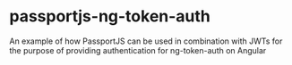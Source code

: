 # passportjs-ng-token-auth
An example of how PassportJS can be used in combination with JWTs for the purpose of providing authentication for ng-token-auth on Angular
